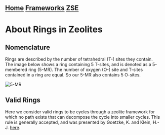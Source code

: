 [Home](./index.md) [Frameworks](/pages/frameworks.md) [ZSE](https://github.com/jtcrum/zse)
---

# About Rings in Zeolites
## Nomenclature
Rings are described by the number of tetrahedral (T-) sites they contain. The image below shows a ring containing 5 T-sites, and is denoted as a 5-membered ring (5-MR). The number of oxygen (O-) site and T-sites contained in a ring are equal. So our 5-MR also contains 5 O-sites. 

![5-MR](figures/5mr.tif)

## Valid Rings
Here we consider valid rings to be cycles through a zeolite framework for which no path exists that can decompose the cycle into smaller cycles. This rule is generally accepted, and was presented by Goetzke, K. and Klein, H.-J. [here](https://linkinghub.elsevier.com/retrieve/pii/002230939190145V).


